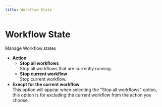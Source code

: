 ```yaml
---
title: Workflow State
---
```


# Workflow State

Manage Workflow states

- **Action** <br>
	- **Stop all workflows** <br>
		Stop all workflows that are currently running.
	- **Stop current workflow** <br>
		Stop current workflow.
- **Execpt for the current workflow** <br>
	This option will appear when selecting the "Stop all workflows" option, this option is for excluding the current workflow from the action you choose.